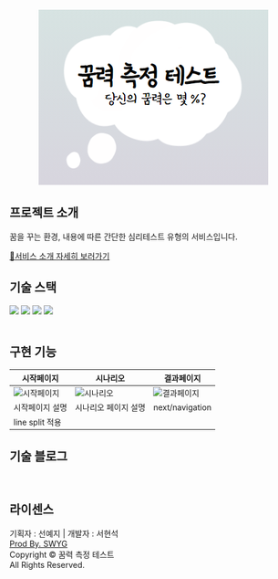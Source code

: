 <p align="center">
  <br>
  <img src="./public/img/thumbnail.png">
  <br>
</p>

## 프로젝트 소개

<p align="justify">
꿈을 꾸는 환경, 내용에 따른 간단한 심리테스트 유형의 서비스입니다.
</p>

[🎯서비스 소개 자세히 보러가기](https://www.swygbro.com/contents/e208c998-567c-4b58-a847-269a26e8a3b5)

## 기술 스택

<div align=left>
  <img src="https://img.shields.io/badge/nextjs v13-000000?style=for-the-badge&logo=Next.js&logoColor=white">
  <img src="https://img.shields.io/badge/react v18-61DAFB?style=for-the-badge&logo=React&logoColor=white">
  <img src="https://img.shields.io/badge/typescript-3178C6?style=for-the-badge&logo=TypeScript&logoColor=white">
  <img src="https://img.shields.io/badge/Tailwind CSS-06B6D4?style=for-the-badge&logo=Tailwind CSS&logoColor=white">
</div>
<br>

## 구현 기능

| 시작페이지                                                                                                           | 시나리오                                                                                                           | 결과페이지                                                                                                           |
| -------------------------------------------------------------------------------------------------------------------- | ------------------------------------------------------------------------------------------------------------------ | -------------------------------------------------------------------------------------------------------------------- |
| ![시작페이지](https://user-images.githubusercontent.com/56211193/225654154-1a14d98d-86f6-46b0-adde-1be631b175ca.png) | ![시나리오](https://user-images.githubusercontent.com/56211193/225654266-1228115f-f553-4685-891e-86ca17336034.png) | ![결과페이지](https://user-images.githubusercontent.com/56211193/225654283-b4d8dbff-0115-42d9-81c8-7f27c0a335d8.png) |
| 시작페이지 설명                                                                                                      | 시나리오 페이지 설명                                                                                               | next/navigation
line split 적용                                                                                                     |

## 기술 블로그

<p align="justify">

</p>

<br>

## 라이센스

<p>기획자 : 선예지 | 개발자 : 서현석<br/>
<a href="https://www.swygbro.com/" target="_blank">Prod By. SWYG</a><br/>
Copyright &copy; 꿈력 측정 테스트<br/>All Rights Reserved.</p>
